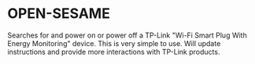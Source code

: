 # OPEN-SESAME
Searches for and power on or power off a TP-Link 
"Wi-Fi Smart Plug With Energy Monitoring" device.
This is very simple to use. Will update instructions
and provide more interactions with TP-Link products.
